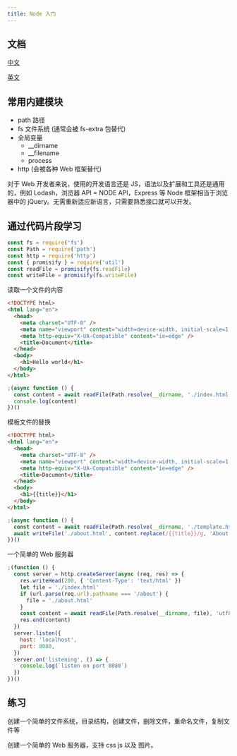 ```yaml
---
title: Node 入门
---
```


## 文档

[中文](http://nodejs.cn/api/)

[英文](https://nodejs.org/zh-cn/)

## 常用内建模块

- path 路径
- fs 文件系统 (通常会被 fs-extra 包替代)
- 全局变量
  - \_\_dirname
  - \_\_filename
  - process
- http (会被各种 Web 框架替代)

对于 Web 开发者来说，使用的开发语言还是 JS，语法以及扩展和工具还是通用的，例如 Lodash，浏览器 API = NODE API，Express 等 Node 框架相当于浏览器中的 jQuery。无需重新适应新语言，只需要熟悉接口就可以开发。

## 通过代码片段学习

```js
const fs = require('fs')
const Path = require('path')
const http = require('http')
const { promisify } = require('util')
const readFile = promisify(fs.readFile)
const writeFile = promisify(fs.writeFile)
```

读取一个文件的内容

```html
<!DOCTYPE html>
<html lang="en">
  <head>
    <meta charset="UTF-8" />
    <meta name="viewport" content="width=device-width, initial-scale=1.0" />
    <meta http-equiv="X-UA-Compatible" content="ie=edge" />
    <title>Document</title>
  </head>
  <body>
    <h1>Hello world</h1>
  </body>
</html>
```

```js
;(async function () {
  const content = await readFile(Path.resolve(__dirname, './index.html'), 'utf8')
  console.log(content)
})()
```

模板文件的替换

```html
<!DOCTYPE html>
<html lang="en">
  <head>
    <meta charset="UTF-8" />
    <meta name="viewport" content="width=device-width, initial-scale=1.0" />
    <meta http-equiv="X-UA-Compatible" content="ie=edge" />
    <title>Document</title>
  </head>
  <body>
    <h1>{{title}}</h1>
  </body>
</html>
```

```js
;(async function () {
  const content = await readFile(Path.resolve(__dirname, './template.html'), 'utf8')
  await writeFile('./about.html', content.replace(/{{title}}/g, 'About me'))
})()
```

一个简单的 Web 服务器

```js
;(function () {
  const server = http.createServer(async (req, res) => {
    res.writeHead(200, { 'Content-Type': 'text/html' })
    let file = './index.html'
    if (url.parse(req.url).pathname === '/about') {
      file = './about.html'
    }
    const content = await readFile(Path.resolve(__dirname, file), 'utf8')
    res.end(content)
  })
  server.listen({
    host: 'localhost',
    port: 8080,
  })
  server.on('listening', () => {
    console.log(`listen on port 8080`)
  })
})()
```

## 练习

创建一个简单的文件系统，目录结构，创建文件，删除文件，重命名文件，复制文件等

创建一个简单的 Web 服务器，支持 css js 以及 图片。
